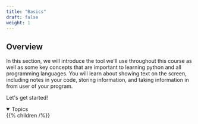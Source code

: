 ```yaml
---
title: "Basics"
draft: false
weight: 1
---
```


## Overview

In this section, we will introduce the tool we'll use throughout this course as well as some key concepts that are important to learning python and all programming languages. You will learn about showing text on the screen, including notes in your code, storing information, and taking information in from user of your program. 

Let's get started!

<details open>
<summary>Topics</summary>
{{% children /%}}
</details>